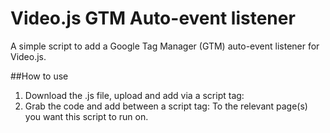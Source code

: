 # Video.js GTM Auto-event listener
A simple script to add a Google Tag Manager (GTM) auto-event listener for Video.js.

##How to use
1. Download the .js file, upload and add via a script tag: <script src="example.com/path/to/your/VideoJSListener.js"></script>
2. Grab the code and add between a script tag: <script>Copy and paste code here</script>
To the relevant page(s) you want this script to run on.
